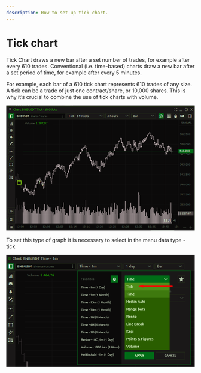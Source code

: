 ```yaml
---
description: How to set up tick chart.
---
```


# Tick chart

Tick ​​Chart draws a new bar after a set number of trades, for example after every 610 trades. Conventional \(i.e. time-based\) charts draw a new bar after a set period of time, for example after every 5 minutes.

For example, each bar of a 610 tick chart represents 610 trades of any size. A tick can be a trade of just one contract/share, or 10,000 shares. This is why it’s crucial to combine the use of tick charts with volume.

![](../../../.gitbook/assets/image%20%28178%29.png)

To set this type of graph it is necessary to select in the menu data type - tick

![](../../../.gitbook/assets/image%20%28177%29.png)

